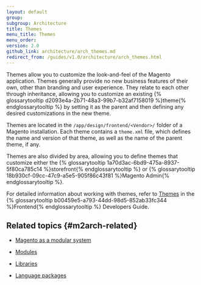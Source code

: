 ```yaml
---
layout: default
group:
subgroup: Architecture
title: Themes
menu_title: Themes
menu_order:
version: 2.0
github_link: architecture/arch_themes.md
redirect_from: /guides/v1.0/architecture/arch_themes.html
---
```


Themes allow you to customize the look-and-feel of the Magento application. Themes generally provide no new business features of their own, other than branding and user experience. They relate to each other through inheritance, allowing you to customize an existing {% glossarytooltip d2093e4a-2b71-48a3-99b7-b32af7158019 %}theme{% endglossarytooltip %} by setting it as the parent and then defining any desired customizations in the new theme.

Themes are located in the `/app/design/frontend/<Vendor>/` folder of a Magento installation. Each theme contains a `theme.xml` file, which defines the name and version of that theme, as well as the name of the parent theme, if any.

Themes are also divided by area, allowing you to define themes that customize either the {% glossarytooltip 1a70d3ac-6bd9-475a-8937-5f80ca785c14 %}storefront{% endglossarytooltip %} or {% glossarytooltip 18b930cf-09cc-47c9-a5e5-905f86c43f81 %}Magento Admin{% endglossarytooltip %}.

For detailed information about working with themes, refer to  <a href="{{page.baseurl}}frontend-dev-guide/themes/theme-general.html">Themes</a> in the {% glossarytooltip b00459e5-a793-44dd-98d5-852ab33fc344 %}Frontend{% endglossarytooltip %} Developers Guide.

## Related topics {#m2arch-related}

* <a href="{{page.baseurl}}architecture/arch_asmodsys.html">Magento as a modular system</a>

* <a href="{{page.baseurl}}architecture/archi_perspectives/components/modules/mod_intro.html">Modules</a>

* <a href="{{page.baseurl}}architecture/arch_libraries.html">Libraries</a>

* <a href="{{page.baseurl}}architecture/arch_translations.html">Language packages</a>
